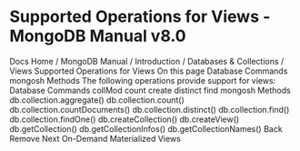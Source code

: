 # Supported Operations for Views - MongoDB Manual v8.0


Docs Home / MongoDB Manual / Introduction / Databases & Collections / Views Supported Operations for Views On this page Database Commands mongosh Methods The following operations provide support for views: Database Commands collMod count create distinct find mongosh Methods db.collection.aggregate() db.collection.count() db.collection.countDocuments() db.collection.distinct() db.collection.find() db.collection.findOne() db.createCollection() db.createView() db.getCollection() db.getCollectionInfos() db.getCollectionNames() Back Remove Next On-Demand Materialized Views
